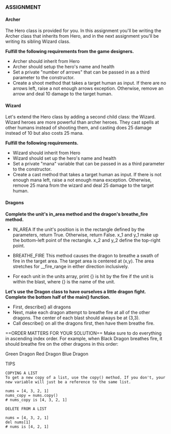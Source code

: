 ### ASSIGNMENT

#### Archer
The Hero class is provided for you. In this assignment you'll be writing the Archer class that inherits from Hero, and in the next assignment you'll be writing its sibling Wizard class.

__Fulfill the following requirements from the game designers.__

* Archer should inherit from Hero
* Archer should setup the hero's name and health
* Set a private "number of arrows" that can be passed in as a third parameter to the constructor.
* Create a shoot method that takes a target human as input. If there are no arrows left, raise a not enough arrows exception. Otherwise, remove an arrow and deal 10 damage to the target human.

#### Wizard

Let's extend the Hero class by adding a second child class: the Wizard. Wizard heroes are more powerful than archer heroes. They cast spells at other humans instead of shooting them, and casting does 25 damage instead of 10 but also costs 25 mana.

__Fulfill the following requirements.__

* Wizard should inherit from Hero
* Wizard should set up the hero's name and health
* Set a private "mana" variable that can be passed in as a third parameter to the constructor.
* Create a cast method that takes a target human as input. If there is not enough mana left, raise a not enough mana exception. Otherwise, remove 25 mana from the wizard and deal 25 damage to the target human.

#### Dragons

__Complete the unit's in_area method and the dragon's breathe_fire method.__

* IN_AREA
If the unit's position is in the rectangle defined by the parameters, return True. Otherwise, return False. x_1 and y_1 make up the bottom-left point of the rectangle. x_2 and y_2 define the top-right point.

* BREATHE_FIRE
This method causes the dragon to breathe a swath of fire in the target area. The target area is centered at (x,y). The area stretches for __fire_range in either direction inclusively.

* For each unit in the units array, print {} is hit by the fire if the unit is within the blast, where {} is the name of the unit.

__Let's use the Dragon class to have ourselves a little dragon fight. Complete the bottom half of the main() function.__

* First, describe() all dragons
* Next, make each dragon attempt to breathe fire at all of the other dragons. The center of each blast should always be at (3,3).
* Call describe() on all the dragons first, then have them breathe fire.

==ORDER MATTERS FOR YOUR SOLUTION==
Make sure to do everything in ascending index order. For example, when Black Dragon breathes fire, it should breathe fire on the other dragons in this order:

Green Dragon
Red Dragon
Blue Dragon

TIPS
```
COPYING A LIST
To get a new copy of a list, use the copy() method. If you don't, your new variable will just be a reference to the same list.

nums = [4, 3, 2, 1]
nums_copy = nums.copy()
# nums_copy is [4, 3, 2, 1]

DELETE FROM A LIST

nums = [4, 3, 2, 1]
del nums[1]
# nums is [4, 2, 1]
```